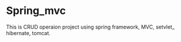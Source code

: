 # Spring_mvc
This is CRUD operaion project using spring framework, MVC, setvlet_ hibernate, tomcat.
